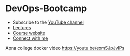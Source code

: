 # DevOps-Bootcamp
- Subscribe to the [YouTube channel](https://www.youtube.com/KunalKushwaha?sub_confirmation=1)
- [Lectures]([https://www.youtube.com/playlist?list=PL9gnSGHSqcnr_DxHsP7AW9ftq0AtAyYqJ](https://www.youtube.com/playlist?list=PL9gnSGHSqcnoqBXdMwUTRod4Gi3eac2Ak))
- [Course website](https://wemakedevs.org/courses/devops)
- [Connect with me](http://kunalkushwaha.com)

Apna college docker video https://youtu.be/exmSJpJvIPs
